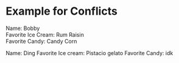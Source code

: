 # Example for Conflicts

Name: Bobby  
Favorite Ice Cream: Rum Raisin  
Favorite Candy: Candy Corn 

Name: Ding
Favorite Ice cream: Pistacio gelato
Favorite Candy: idk